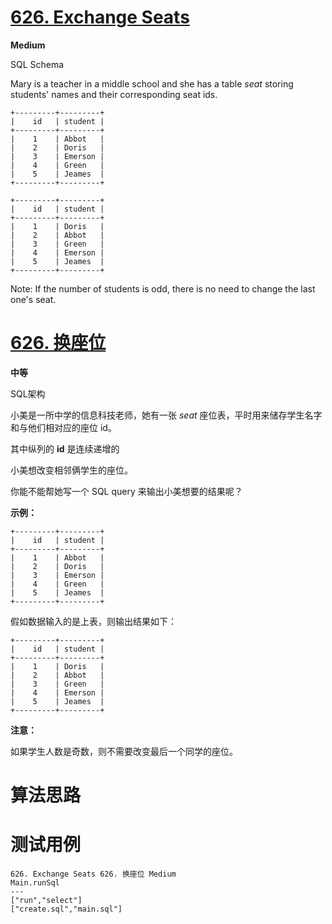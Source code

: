 # [626. Exchange Seats][enTitle]

**Medium**

SQL Schema 



Mary is a teacher in a middle school and she has a table  *seat*  storing students' names and their corresponding seat ids.








```
+---------+---------+
|    id   | student |
+---------+---------+
|    1    | Abbot   |
|    2    | Doris   |
|    3    | Emerson |
|    4    | Green   |
|    5    | Jeames  |
+---------+---------+

```



```
+---------+---------+
|    id   | student |
+---------+---------+
|    1    | Doris   |
|    2    | Abbot   |
|    3    | Green   |
|    4    | Emerson |
|    5    | Jeames  |
+---------+---------+

```

Note: If the number of students is odd, there is no need to change the last one's seat.


# [626. 换座位][cnTitle]

**中等**

SQL架构 



小美是一所中学的信息科技老师，她有一张  *seat*  座位表，平时用来储存学生名字和与他们相对应的座位 id。

其中纵列的 **id** 是连续递增的

小美想改变相邻俩学生的座位。

你能不能帮她写一个 SQL query 来输出小美想要的结果呢？



**示例：** 

```
+---------+---------+
|    id   | student |
+---------+---------+
|    1    | Abbot   |
|    2    | Doris   |
|    3    | Emerson |
|    4    | Green   |
|    5    | Jeames  |
+---------+---------+

```

假如数据输入的是上表，则输出结果如下：

```
+---------+---------+
|    id   | student |
+---------+---------+
|    1    | Doris   |
|    2    | Abbot   |
|    3    | Green   |
|    4    | Emerson |
|    5    | Jeames  |
+---------+---------+
```

**注意：** 

如果学生人数是奇数，则不需要改变最后一个同学的座位。




# 算法思路

# 测试用例
```
626. Exchange Seats 626. 换座位 Medium
Main.runSql
---
["run","select"]
["create.sql","main.sql"]
```

[enTitle]: https://leetcode.com/problems/exchange-seats/
[cnTitle]: https://leetcode-cn.com/problems/exchange-seats/
